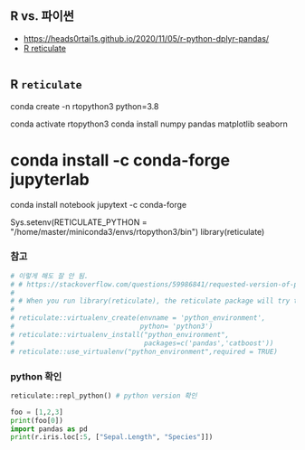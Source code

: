 ## R vs. 파이썬


* https://heads0rtai1s.github.io/2020/11/05/r-python-dplyr-pandas/
* [R reticulate](https://heads0rtai1s.github.io/2019/10/03/reticulate-intro/)

```python

```

## R `reticulate`

<!-- #raw -->
conda create -n rtopython3 python=3.8

conda activate rtopython3
conda install numpy pandas matplotlib seaborn
# conda install -c conda-forge jupyterlab
conda install notebook jupytext -c conda-forge
<!-- #endraw -->

<!-- #raw -->
Sys.setenv(RETICULATE_PYTHON = "/home/master/miniconda3/envs/rtopython3/bin")
library(reticulate)
<!-- #endraw -->

### 참고

```python
# 이렇게 해도 잘 안 됨.
# # https://stackoverflow.com/questions/59986841/requested-version-of-python-cannot-be-used-as-another-version-has-been-initializ
# 
# # When you run library(reticulate), the reticulate package will try to initialize a version of Python, which may not be the version that you intend to use. To avoid this, (in a new R session) run your set-up commands without importing the full reticulate library with the :: syntax like this:
# 
# reticulate::virtualenv_create(envname = 'python_environment', 
#                               python= 'python3')
# reticulate::virtualenv_install("python_environment", 
#                                packages=c('pandas','catboost'))
# reticulate::use_virtualenv("python_environment",required = TRUE)
```

### python 확인

```python magic_args="R"
reticulate::repl_python() # python version 확인
```

```python
foo = [1,2,3]
print(foo[0])
import pandas as pd
print(r.iris.loc[:5, ["Sepal.Length", "Species"]])
```
